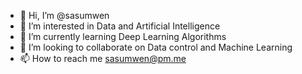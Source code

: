 - 👋 Hi, I’m @sasumwen
- 👀 I’m interested in Data and Artificial Intelligence
- 🌱 I’m currently learning Deep Learning Algorithms 
- 💞️ I’m looking to collaborate on Data control and Machine Learning
- 📫 How to reach me sasumwen@pm.me

<!---
sasumwen/sasumwen is a ✨ special ✨ repository because its `README.md` (this file) appears on your GitHub profile.
You can click the Preview link to take a look at your changes.
--->

